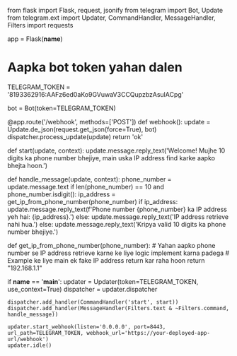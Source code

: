 from flask import Flask, request, jsonify
from telegram import Bot, Update
from telegram.ext import Updater, CommandHandler, MessageHandler, Filters
import requests

app = Flask(__name__)

# Aapka bot token yahan dalen
TELEGRAM_TOKEN = '8193362916:AAFz6ed0aKo9GVuwaV3CCQupzbzAsulACpg'

bot = Bot(token=TELEGRAM_TOKEN)

@app.route('/webhook', methods=['POST'])
def webhook():
    update = Update.de_json(request.get_json(force=True), bot)
    dispatcher.process_update(update)
    return 'ok'

def start(update, context):
    update.message.reply_text('Welcome! Mujhe 10 digits ka phone number bhejiye, main uska IP address find karke aapko bhejta hoon.')

def handle_message(update, context):
    phone_number = update.message.text
    if len(phone_number) == 10 and phone_number.isdigit():
        ip_address = get_ip_from_phone_number(phone_number)
        if ip_address:
            update.message.reply_text(f'Phone number {phone_number} ka IP address yeh hai: {ip_address}.')
        else:
            update.message.reply_text('IP address retrieve nahi hua.')
    else:
        update.message.reply_text('Kripya valid 10 digits ka phone number bhejiye.')

def get_ip_from_phone_number(phone_number):
    # Yahan aapko phone number se IP address retrieve karne ke liye logic implement karna padega
    # Example ke liye main ek fake IP address return kar raha hoon
    return "192.168.1.1"

if __name__ == '__main__':
    updater = Updater(token=TELEGRAM_TOKEN, use_context=True)
    dispatcher = updater.dispatcher

    dispatcher.add_handler(CommandHandler('start', start))
    dispatcher.add_handler(MessageHandler(Filters.text & ~Filters.command, handle_message))

    updater.start_webhook(listen='0.0.0.0', port=8443, url_path=TELEGRAM_TOKEN, webhook_url='https://your-deployed-app-url/webhook')
    updater.idle()
